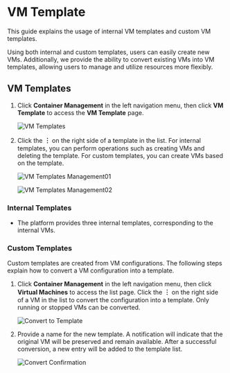 # VM Template

This guide explains the usage of internal VM templates and custom VM templates.

Using both internal and custom templates, users can easily create new VMs.
Additionally, we provide the ability to convert existing VMs into VM templates,
allowing users to manage and utilize resources more flexibly.

## VM Templates

1. Click __Container Management__ in the left navigation menu, then click __VM Template__ to access the __VM Template__ page.

    ![VM Templates](https://docs.daocloud.io/daocloud-docs-images/docs/en/docs/virtnest/images/tep01.png)

2. Click the __︙__ on the right side of a template in the list. For internal templates, you can perform operations such as creating VMs and deleting the template. For custom templates, you can create VMs based on the template.

    ![VM Templates Management01](https://docs.daocloud.io/daocloud-docs-images/docs/en/docs/virtnest/images/tep02.png)

    ![VM Templates Management02](https://docs.daocloud.io/daocloud-docs-images/docs/en/docs/virtnest/images/tep03.png)

### Internal Templates

- The platform provides three internal templates, corresponding to the internal VMs.

### Custom Templates

Custom templates are created from VM configurations. The following steps explain how to convert a VM configuration into a template.

1. Click __Container Management__ in the left navigation menu, then click __Virtual Machines__ to access the list page. Click the __︙__ on the right side of a VM in the list to convert the configuration into a template. Only running or stopped VMs can be converted.

    ![Convert to Template](https://docs.daocloud.io/daocloud-docs-images/docs/en/docs/virtnest/images/tep04.png)

2. Provide a name for the new template. A notification will indicate that the original VM will be preserved and remain available. After a successful conversion, a new entry will be added to the template list.

    ![Convert Confirmation](https://docs.daocloud.io/daocloud-docs-images/docs/en/docs/virtnest/images/tep05.png)
